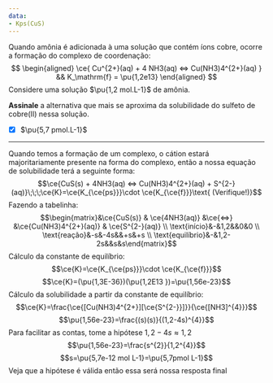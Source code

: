 ```yaml
---
data:
- Kps(CuS)
---
```


Quando amônia é adicionada à uma solução que contém íons cobre, ocorre a formação do complexo de coordenação:
$$
\begin{aligned}
    \ce{ Cu^{2+}(aq) + 4 NH3(aq) <=> Cu(NH3)4^{2+}(aq) } && K_\mathrm{f} = \pu{1,2e13}
\end{aligned}
$$
Considere uma solução $\pu{1,2 mol.L-1}$ de amônia.

**Assinale** a alternativa que mais se aproxima da solubilidade do sulfeto de cobre(II) nessa solução.

- [x] $\pu{5,7 pmol.L-1}$

---

Quando temos a formação de um complexo, o cátion estará majoritariamente presente na forma do complexo, então a nossa equação de solubilidade terá a seguinte forma:
$$\ce{CuS(s) + 4NH3(aq) <=> Cu(NH3)4^{2+}(aq) + S^{2-}(aq)}\;\;\;\ce{K}=\ce{K_{\ce{ps}}}\cdot \ce{K_{\ce{f}}}\text{ (Verifique!)}$$
Fazendo a tabelinha:
$$\begin{matrix}&\ce{CuS(s)} & \ce{4NH3(aq)} &\ce{<=>} &\ce{Cu(NH3)4^{2+}(aq)} & \ce{S^{2-}(aq)} \\ \text{início}&-&1,2&&0&0 \\ \text{reação}&-s&-4s&&+s&+s \\ \text{equilíbrio}&-&1,2-2s&&s&s\end{matrix}$$
Cálculo da constante de equilíbrio:
$$\ce{K}=\ce{K_{\ce{ps}}}\cdot \ce{K_{\ce{f}}}$$
$$\ce{K}=(\pu{1,3E-36})(\pu{1,2E13 })=\pu{1,56e-23}$$
Cálculo da solubilidade a partir da constante de equilíbrio:
$$\ce{K}=\frac{\ce{[Cu(NH3)4^{2+}][\ce{S^{2-}}]}}{\ce{[NH3]^{4}}}$$
$$\pu{1,56e-23}=\frac{(s)(s)}{(1,2-4s)^{4}}$$
Para facilitar as contas, tome a hipótese $1,2-4s\approx 1,2$
$$\pu{1,56e-23}=\frac{s^{2}}{1,2^{4}}$$
$$s=\pu{5,7e-12 mol L-1}=\pu{5,7pmol L-1}$$
Veja que a hipótese é válida então essa será nossa resposta final
